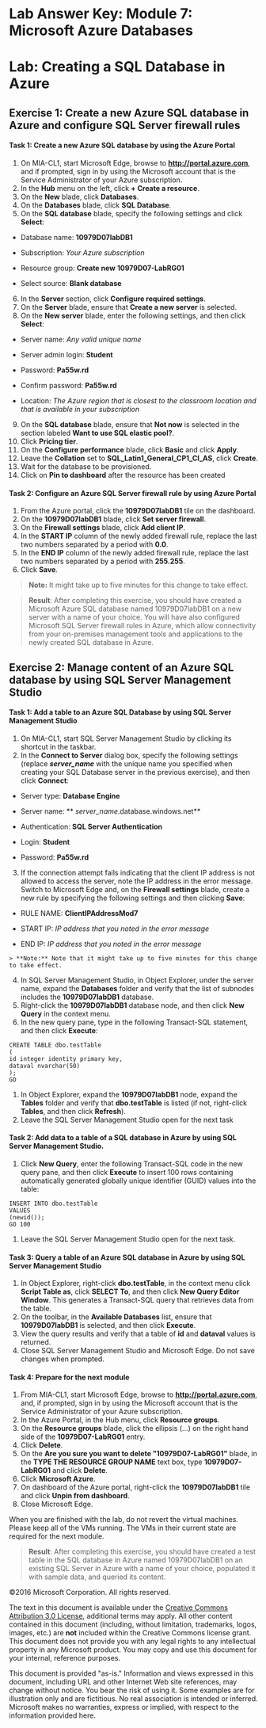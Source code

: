 ﻿# Lab Answer Key:  Module 7: Microsoft Azure Databases
# Lab: Creating a SQL Database in Azure
  
## Exercise 1: Create a new Azure SQL database in Azure and configure SQL Server firewall rules
  
#### Task 1: Create a new Azure SQL database by using the Azure Portal
  
1.   On MIA-CL1, start Microsoft Edge, browse to **http://portal.azure.com**, and if prompted, sign in by using the Microsoft account that is the Service Administrator of your Azure subscription.
2.   In the **Hub** menu on the left, click **+ Create a resource**. 
3.   On the **New** blade, click **Databases**.
4.   On the **Databases** blade, click **SQL Database**.
5.   On the **SQL database** blade, specify the following settings and click **Select**:

  -   Database name: **10979D07labDB1**

  -   Subscription: _Your Azure subscription_

  -   Resource group: **Create new** **10979D07-LabRG01**

  -   Select source: **Blank database**

6.   In the **Server** section, click **Configure required settings**.
7.   On the **Server** blade, ensure that **Create a new server** is selected.
8.   On the **New server** blade, enter the following settings, and then click **Select**:

  -   Server name: _Any valid unique name_

  -   Server admin login: **Student**

  -   Password: **Pa55w.rd**

  -   Confirm password: **Pa55w.rd**

  -   Location: _The Azure region that is closest to the classroom location and that is available in your subscription_

9.   On the **SQL database** blade, ensure that **Not now** is selected in the section labeled **Want to use SQL elastic pool?**.
10.   Click **Pricing tier**. 
11.   On the **Configure performance** blade, click **Basic** and click **Apply**.
12.   Leave the **Collation** set to **SQL_Latin1_General_CP1_CI_AS**, click **Create**.
13.   Wait for the database to be provisioned.
14.   Click on **Pin to dashboard** after the resource has been created 


#### Task 2: Configure an Azure SQL Server firewall rule by using Azure Portal
  
1.   From the Azure portal, click the **10979D07labDB1** tile on the dashboard.
2.   On the **10979D07labDB1** blade, click **Set server firewall**. 
3.   On the **Firewall settings** blade, click **Add client IP**.
4.   In the **START IP** column of the newly added firewall rule, replace the last two numbers separated by a period with **0.0**. 
5.   In the **END IP** column of the newly added firewall rule, replace the last two numbers separated by a period with **255.255**.
6.   Click **Save**.
> **Note:** It might take up to five minutes for this change to take effect.

> **Result**: After completing this exercise, you should have created a Microsoft Azure SQL database named 10979D07labDB1 on a new server with a name of your choice. You will have also configured Microsoft SQL Server firewall rules in Azure, which allow connectivity from your on-premises management tools and applications to the newly created SQL database in Azure.


## Exercise 2: Manage content of an Azure SQL database by using SQL Server Management Studio
  
#### Task 1: Add a table to an Azure SQL Database by using SQL Server Management Studio
  
1.   On MIA-CL1, start SQL Server Management Studio by clicking its shortcut in the taskbar.
2.   In the **Connect to Server** dialog box, specify the following settings (replace **_server_name_** with the unique name you specified when creating your SQL Database server in the previous exercise), and then click **Connect**:

  -   Server type: **Database Engine**

  -   Server name: ** _server_name_.database.windows.net**

  -   Authentication: **SQL Server Authentication**

  -   Login: **Student**

  -   Password: **Pa55w.rd**

3.   If the connection attempt fails indicating that the client IP address is not allowed to access the server, note the IP address in the error message. Switch to Microsoft Edge and, on the **Firewall settings** blade, create a new rule by specifying the following settings and then clicking **Save**:

  -   RULE NAME: **ClientIPAddressMod7**

  -   START IP: _IP address that you noted in the error message_

  -   END IP: _IP address that you noted in the error message_

    > **Note:** Note that it might take up to five minutes for this change to take effect.

4.   In SQL Server Management Studio, in Object Explorer, under the server name, expand the **Databases** folder and verify that the list of subnodes includes the **10979D07labDB1** database.
5.   Right-click the **10979D07labDB1** database node, and then click **New Query** in the context menu.
6.   In the new query pane, type in the following Transact-SQL statement, and then click **Execute**:
  ```
  CREATE TABLE dbo.testTable
(
 id integer identity primary key,
 dataval nvarchar(50)
);
GO
  ```
1.   In Object Explorer, expand the **10979D07labDB1** node, expand the **Tables** folder and verify that **dbo.testTable** is listed (if not, right-click **Tables**, and then click **Refresh**).
2.   Leave the SQL Server Management Studio open for the next task


#### Task 2: Add data to a table of a SQL database in Azure by using SQL Server Management Studio.
  
1.   Click **New Query**, enter the following Transact-SQL code in the new query pane, and then click **Execute** to insert 100 rows containing automatically generated globally unique identifier (GUID) values into the table:
  ```
  INSERT INTO dbo.testTable
VALUES
(newid());
GO 100
  ```
1.   Leave the SQL Server Management Studio open for the next task.


#### Task 3: Query a table of an Azure SQL database in Azure by using SQL Server Management Studio
  
1.   In Object Explorer, right-click **dbo.testTable**, in the context menu click **Script Table as**, click **SELECT To**, and then click **New Query Editor Window**. This generates a Transact-SQL query that retrieves data from the table.
2.   On the toolbar, in the **Available Databases** list, ensure that **10979D07labDB1** is selected, and then click **Execute**.
3.   View the query results and verify that a table of **id** and **dataval** values is returned.
4.   Close SQL Server Management Studio and Microsoft Edge. Do not save changes when prompted.


#### Task 4: Prepare for the next module
 
1.   From MIA-CL1, start Microsoft Edge, browse to **http://portal.azure.com**, and, if prompted, sign in by using the Microsoft account that is the Service Administrator of your Azure subscription.
2.   In the Azure Portal, in the Hub menu, click **Resource groups**.
3.   On the **Resource groups** blade, click the ellipsis (...) on the right hand side of the **10979D07-LabRG01** entry.
4.   Click **Delete**.
5.   On the **Are you sure you want to delete "10979D07-LabRG01"** blade, in the **TYPE THE RESOURCE GROUP NAME** text box, type **10979D07-LabRG01** and click **Delete**.
6.   Click **Microsoft Azure**.
7.   On dashboard of the Azure portal, right-click the **10979D07labDB1** tile and click **Unpin from dashboard**.
8.   Close Microsoft Edge.
 
When you are finished with the lab, do not revert the virtual machines. Please keep all of the VMs running. The VMs in their current state are required for the next module.

> **Result**: After completing this exercise, you should have created a test table in the SQL database in Azure named 10979D07labDB1 on an existing SQL Server in Azure with a name of your choice, populated it with sample data, and queried its content.



©2016 Microsoft Corporation. All rights reserved.

The text in this document is available under the [Creative Commons Attribution 3.0 License](https://creativecommons.org/licenses/by/3.0/legalcode "Creative Commons Attribution 3.0 License"), additional terms may apply.  All other content contained in this document (including, without limitation, trademarks, logos, images, etc.) are **not** included within the Creative Commons license grant.  This document does not provide you with any legal rights to any intellectual property in any Microsoft product. You may copy and use this document for your internal, reference purposes.

This document is provided "as-is." Information and views expressed in this document, including URL and other Internet Web site references, may change without notice. You bear the risk of using it. Some examples are for illustration only and are fictitious. No real association is intended or inferred. Microsoft makes no warranties, express or implied, with respect to the information provided here.

  
